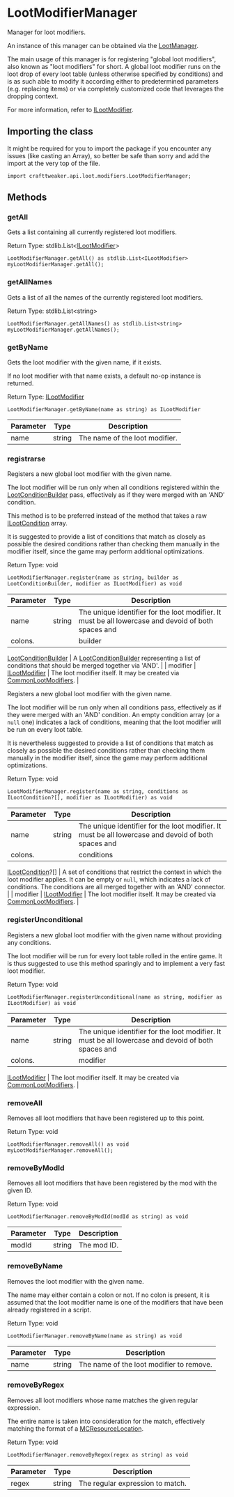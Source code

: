 # LootModifierManager

Manager for loot modifiers.

 An instance of this manager can be obtained via the [LootManager](/vanilla/api/loot/LootManager).

 The main usage of this manager is for registering "global loot modifiers", also known as "loot modifiers" for short. A global loot modifier runs on the loot drop of every loot table (unless otherwise specified by conditions) and is as such able to modify it according either to predetermined parameters (e.g. replacing items) or via completely customized code that leverages the dropping context.

 For more information, refer to [ILootModifier](/vanilla/api/loot/modifiers/ILootModifier).

## Importing the class

It might be required for you to import the package if you encounter any issues (like casting an Array), so better be safe than sorry and add the import at the very top of the file.
```zenscript
import crafttweaker.api.loot.modifiers.LootModifierManager;
```


## Methods

### getAll

Gets a list containing all currently registered loot modifiers.

Return Type: stdlib.List&lt;[ILootModifier](/vanilla/api/loot/modifiers/ILootModifier)&gt;

```zenscript
LootModifierManager.getAll() as stdlib.List<ILootModifier>
myLootModifierManager.getAll();
```

### getAllNames

Gets a list of all the names of the currently registered loot modifiers.

Return Type: stdlib.List&lt;string&gt;

```zenscript
LootModifierManager.getAllNames() as stdlib.List<string>
myLootModifierManager.getAllNames();
```

### getByName

Gets the loot modifier with the given name, if it exists.

 If no loot modifier with that name exists, a default no-op instance is returned.

Return Type: [ILootModifier](/vanilla/api/loot/modifiers/ILootModifier)

```zenscript
LootModifierManager.getByName(name as string) as ILootModifier
```

| Parameter | Type   | Description                    |
| --------- | ------ | ------------------------------ |
| name      | string | The name of the loot modifier. |


### registrarse

Registers a new global loot modifier with the given name.

 The loot modifier will be run only when all conditions registered within the [LootConditionBuilder](/vanilla/api/loot/conditions/LootConditionBuilder) pass, effectively as if they were merged with an 'AND' condition.

 This method is to be preferred instead of the method that takes a raw [ILootCondition](/vanilla/api/loot/conditions/ILootCondition) array.

 It is suggested to provide a list of conditions that match as closely as possible the desired conditions rather than checking them manually in the modifier itself, since the game may perform additional optimizations.

Return Type: void

```zenscript
LootModifierManager.register(name as string, builder as LootConditionBuilder, modifier as ILootModifier) as void
```

| Parameter | Type   | Description                                                                                         |
| --------- | ------ | --------------------------------------------------------------------------------------------------- |
| name      | string | The unique identifier for the loot modifier. It must be all lowercase and devoid of both spaces and |
 colons. | | builder | 

[LootConditionBuilder](/vanilla/api/loot/conditions/LootConditionBuilder) | A [LootConditionBuilder](/vanilla/api/loot/conditions/LootConditionBuilder) representing a list of conditions that should be merged together via 'AND'. | | modifier | [ILootModifier](/vanilla/api/loot/modifiers/ILootModifier) | The loot modifier itself. It may be created via [CommonLootModifiers](/vanilla/api/loot/modifiers/CommonLootModifiers). |


Registers a new global loot modifier with the given name.

 The loot modifier will be run only when all conditions pass, effectively as if they were merged with an 'AND' condition. An empty condition array (or a <code>null</code> one) indicates a lack of conditions, meaning that the loot modifier will be run on every loot table.

 It is nevertheless suggested to provide a list of conditions that match as closely as possible the desired conditions rather than checking them manually in the modifier itself, since the game may perform additional optimizations.

Return Type: void

```zenscript
LootModifierManager.register(name as string, conditions as ILootCondition?[], modifier as ILootModifier) as void
```

| Parameter | Type   | Description                                                                                         |
| --------- | ------ | --------------------------------------------------------------------------------------------------- |
| name      | string | The unique identifier for the loot modifier. It must be all lowercase and devoid of both spaces and |
 colons. | | conditions | 

[ILootCondition](/vanilla/api/loot/conditions/ILootCondition)?[] | A set of conditions that restrict the context in which the loot modifier applies. It can be empty or <code>null</code>, which indicates a lack of conditions. The conditions are all merged together with an 'AND' connector. | | modifier | [ILootModifier](/vanilla/api/loot/modifiers/ILootModifier) | The loot modifier itself. It may be created via [CommonLootModifiers](/vanilla/api/loot/modifiers/CommonLootModifiers). |


### registerUnconditional

Registers a new global loot modifier with the given name without providing any conditions.

 The loot modifier will be run for every loot table rolled in the entire game. It is thus suggested to use this method sparingly and to implement a very fast loot modifier.

Return Type: void

```zenscript
LootModifierManager.registerUnconditional(name as string, modifier as ILootModifier) as void
```

| Parameter | Type   | Description                                                                                         |
| --------- | ------ | --------------------------------------------------------------------------------------------------- |
| name      | string | The unique identifier for the loot modifier. It must be all lowercase and devoid of both spaces and |
 colons. | | modifier | 

[ILootModifier](/vanilla/api/loot/modifiers/ILootModifier) | The loot modifier itself. It may be created via [CommonLootModifiers](/vanilla/api/loot/modifiers/CommonLootModifiers). |


### removeAll

Removes all loot modifiers that have been registered up to this point.

Return Type: void

```zenscript
LootModifierManager.removeAll() as void
myLootModifierManager.removeAll();
```

### removeByModId

Removes all loot modifiers that have been registered by the mod with the given ID.

Return Type: void

```zenscript
LootModifierManager.removeByModId(modId as string) as void
```

| Parameter | Type   | Description |
| --------- | ------ | ----------- |
| modId     | string | The mod ID. |


### removeByName

Removes the loot modifier with the given name.

 The name may either contain a colon or not. If no colon is present, it is assumed that the loot modifier name is one of the modifiers that have been already registered in a script.

Return Type: void

```zenscript
LootModifierManager.removeByName(name as string) as void
```

| Parameter | Type   | Description                              |
| --------- | ------ | ---------------------------------------- |
| name      | string | The name of the loot modifier to remove. |


### removeByRegex

Removes all loot modifiers whose name matches the given regular expression.

 The entire name is taken into consideration for the match, effectively matching the format of a [MCResourceLocation](/vanilla/api/util/MCResourceLocation).

Return Type: void

```zenscript
LootModifierManager.removeByRegex(regex as string) as void
```

| Parameter | Type   | Description                      |
| --------- | ------ | -------------------------------- |
| regex     | string | The regular expression to match. |



